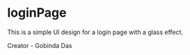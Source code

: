 # loginPage
This is a simple UI design for a login page with a glass effect.

Creator - Gobinda Das
